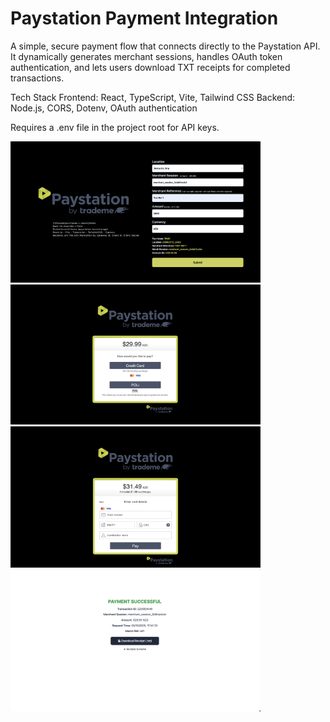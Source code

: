 # Paystation Payment Integration

A simple, secure payment flow that connects directly to the Paystation API. It dynamically generates merchant sessions, handles OAuth token authentication, and lets users download TXT receipts for completed transactions.

Tech Stack
Frontend: React, TypeScript, Vite, Tailwind CSS
Backend: Node.js, CORS, Dotenv, OAuth authentication

Requires a .env file in the project root for API keys.

<img src="./assets/images/landingPage.png" alt="Landing Page" width="400">
<img src="./assets/images/hostedPage.png" alt="Paystation Hosted Page" width="400">
<img src="./assets/images/successPage.png" alt="Success Page" width="400">
<img src="./assets/images/textPage.png" alt="Success Page" width="400">
